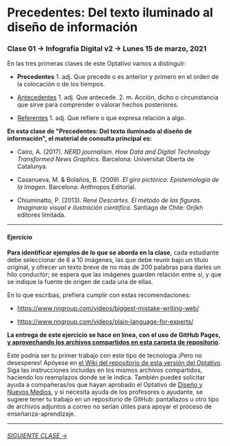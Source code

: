 # Precedentes: Del texto iluminado al diseño de información

### Clase 01 → Infografía Digital v2 → Lunes 15 de marzo, 2021

En las tres primeras clases de este Optativo vamos a distinguir:

- **Precedentes** 1. adj. Que precede o es anterior y primero en el orden de la colocación o de los tiempos.

- [Antecedentes](https://github.com/profesorfaco/dno075-2021/tree/main/clase-02) 1. adj. Que antecede. 2. m. Acción, dicho o circunstancia que sirve para comprender o valorar hechos posteriores.

- [Referentes](https://github.com/profesorfaco/dno075-2021/tree/main/clase-03) 1. adj. Que refiere o que expresa relación a algo.

**En esta clase de "Precedentes: Del texto iluminado al diseño de información", el material de consulta principal es:**
 
- Cairo, A. (2017). *NERD journalism. How Data and Digital Technology Transformed News Graphics*. Barcelona: Universitat Oberta de Catalunya.

- Casanueva, M. & Bolaños, B. (2009). *El giro pictórico: Epistemología de la Imagen*. Barcelona: Anthropos Editorial. 

- Chiuminatto, P. (2013). *René Descartes. El método de las figuras. Imaginario visual e ilustración científica*. Santiago de Chile: Orjikh editores limitada.

- - - - - - - 

#### Ejercicio

**Para identificar ejemplos de lo que se aborda en la clase**, cada estudiante debe seleccionar de 6 a 10 imágenes, las que debe reunir bajo un título original, y ofrecer un texto breve de no más de 200 palabras para darles un hilo conductor; se espera que las imágenes guarden relación entre sí, y que se indique la fuente de origen de cada una de ellas.

En lo que escribas, prefiera cumplir con estas recomendaciones: 

- https://www.nngroup.com/videos/biggest-mistake-writing-web/

- https://www.nngroup.com/videos/plain-language-for-experts/

**La entrega de este ejercicio se hace en línea, con el uso de GitHub Pages, [y aprovechando los archivos compartidos en esta carpeta de repositorio](https://profesorfaco.github.io/dno075-2021/clase-01/)**.

Este podría ser tu primer trabajo con este tipo de tecnología ¡Pero no desesperes! Apóyese en [el Wiki del repositorio de esta versión del Optativo](https://github.com/profesorfaco/dno075-2021/wiki). Siga las instrucciones incluidas en los mismos archivos compartidos, haciendo los reemplazos donde se le indica. También puedes solicitar ayuda a compañeras/os que hayan aprobado el Optativo de [Diseño y Nuevos Medios](https://github.com/profesorfaco/dno037-2020/), y si necesita ayuda de los profesores o ayudante, se sugiere tener tu trabajo en un repositorio de GitHub: pantallazos u otro tipo de archivos adjuntos a correo no serían útiles para apoyar el proceso de enseñanza-aprendizaje.

- - - - - - - 

###### [SIGUIENTE CLASE →](https://github.com/profesorfaco/dno075-2021/tree/main/clase-02)
